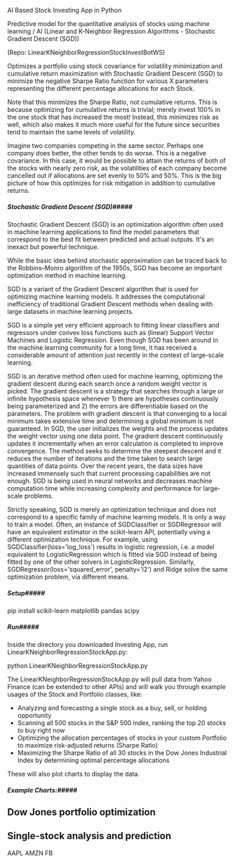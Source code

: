 AI Based Stock Investing App in Python 

Predictive model for the quantitative analysis of stocks using machine learning / AI (Linear and K-Neighbor Regression Algorithms - Stochastic Gradient Descent (SGD))

(Repo: LinearKNeighborRegressionStockInvestBotWS)

Optimizes a portfolio using stock covariance for volatility minimization and cumulative return maximization with Stochastic Gradient Descent (SGD)  to minimize the negative Sharpe Ratio function for various X parameters representing the different percentage allocations for each Stock.

Note that this minimizes the Sharpe Ratio, not cumulative returns. This is because optimizing for cumulative returns is trivial; merely invest 100% in the one stock that has increased the most! Instead, this minimizes risk as well, which also makes it much more useful for the future since securities tend to maintain the same levels of volatility.

Imagine two companies competing in the same sector. Perhaps one company does better, the other tends to do worse. This is a negative covariance. In this case, it would be possible to attain the returns of both of the stocks with nearly zero risk, as the volatilities of each company become cancelled out if allocations are set evenly to 50% and 50%. This is the big picture of how this optimizes for risk mitigation in addition to cumulative returns.


##### Stochastic Gradient Descent (SGD)##### 

Stochastic Gradient Descent (SGD) is an optimization algorithm often used in machine learning applications to find the model parameters that correspond to the best fit between predicted and actual outputs. It's an inexact but powerful technique. 

While the basic idea behind stochastic approximation can be traced back to the Robbins–Monro algorithm of the 1950s, SGD has become an important optimization method in machine learning. 

SGD is a variant of the Gradient Descent algorithm that is used for optimizing machine learning models. It addresses the computational inefficiency of traditional Gradient Descent methods when dealing with large datasets in machine learning projects.

SGD is a simple yet very efficient approach to fitting linear classifiers and regressors under convex loss functions such as (linear) Support Vector Machines and Logistic Regression. Even though SGD has been around in the machine learning community for a long time, it has received a considerable amount of attention just recently in the context of large-scale learning.

SGD is an iterative method often used for machine learning, optimizing the gradient descent during each search once a random weight vector is picked. The gradient descent is a strategy that searches through a large or infinite hypothesis space whenever 1) there are hypotheses continuously being parameterized and 2) the errors are differentiable based on the parameters. The problem with gradient descent is that converging to a local minimum takes extensive time and determining a global minimum is not guaranteed. In SGD, the user initializes the weights and the process updates the weight vector using one data point. The gradient descent continuously updates it incrementally when an error calculation is completed to improve convergence. The method seeks to determine the steepest descent and it reduces the number of iterations and the time taken to search large quantities of data points. Over the recent years, the data sizes have increased immensely such that current processing capabilities are not enough. SGD is being used in neural networks and decreases machine computation time while increasing complexity and performance for large-scale problems. 

Strictly speaking, SGD is merely an optimization technique and does not correspond to a specific family of machine learning models. It is only a way to train a model. Often, an instance of SGDClassifier or SGDRegressor will have an equivalent estimator in the scikit-learn API, potentially using a different optimization technique. For example, using SGDClassifier(loss='log_loss') results in logistic regression, i.e. a model equivalent to LogisticRegression which is fitted via SGD instead of being fitted by one of the other solvers in LogisticRegression. Similarly, SGDRegressor(loss='squared_error', penalty='l2') and Ridge solve the same optimization problem, via different means.


##### Setup##### 

pip install scikit-learn matplotlib pandas scipy


##### Run##### 

Inside the directory you downloaded Investing App, run LinearKNeighborRegressionStockApp.py:

python LinearKNeighborRegressionStockApp.py

The LinearKNeighborRegressionStockApp.py will pull data from Yahoo Finance (can be extended to other APIs) and will walk you through example usages of the Stock and Portfolio classes, like:
- Analyzing and forecasting a single stock as a buy, sell, or holding opportunity
- Scanning all 500 stocks in the S&P 500 index, ranking the top 20 stocks to buy right now
- Optimizing the allocation percentages of stocks in your custom Portfolio to maximize risk-adjusted returns (Sharpe Ratio)
- Maximizing the Sharpe Ratio of all 30 stocks in the Dow Jones Industrial Index by determining optimal percentage allocations

These will also plot charts to display the data. 


##### Example Charts:##### 

## Dow Jones portfolio optimization

## Single-stock analysis and prediction
AAPL 
AMZN 
FB 